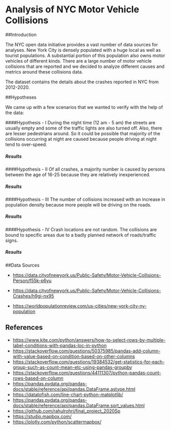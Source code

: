 # Analysis of NYC Motor Vehicle Collisions 

##Introduction

The NYC open data initiative provides a vast number of data sources for analyses. New York City is densely populated with a huge local as well as tourist populations. A substantial portion of this population also owns motor vehicles of different kinds. There are a large number of motor vehicle collisions that are reported and we decided to analyze different causes and metrics around these collisions data.

The dataset contains the details about the crashes reported in NYC from 2012-2020. 

##Hypotheses

We came up with a few scenarios that we wanted to verify with the help of the data:

####Hypothesis - I
During the night time (12 am - 5 am) the streets are usually empty and some of the traffic lights are also turned off. Also, there are lesser pedestrians around. So it could be possible that majority of the collisions occurring at night are caused because people driving at night tend to over-speed.
##### Results


####Hypothesis - II
Of all crashes, a majority number is caused by persons between the age of 16-25 because they are relatively inexperienced.

##### Results

####Hypothesis - III
The number of collisions increased with an increase in population density because more people will be driving on the roads.

##### Results

####Hypothesis - IV
Crash locations are not random. The collisions are bound to specific areas due to a badly planned network of roads/traffic signs.

##### Results

##Data Sources

- https://data.cityofnewyork.us/Public-Safety/Motor-Vehicle-Collisions-Person/f55k-p6yu

- https://data.cityofnewyork.us/Public-Safety/Motor-Vehicle-Collisions-Crashes/h9gi-nx95

- https://worldpopulationreview.com/us-cities/new-york-city-ny-population

## References

- https://www.kite.com/python/answers/how-to-select-rows-by-multiple-label-conditions-with-pandas-loc-in-python
- https://stackoverflow.com/questions/50375985/pandas-add-column-with-value-based-on-condition-based-on-other-columns
- https://stackoverflow.com/questions/19384532/get-statistics-for-each-group-such-as-count-mean-etc-using-pandas-groupby
- https://stackoverflow.com/questions/44111307/python-pandas-count-rows-based-on-column
- https://pandas.pydata.org/pandas-docs/stable/reference/api/pandas.DataFrame.astype.html
- https://datatofish.com/line-chart-python-matplotlib/
- https://pandas.pydata.org/pandas-docs/stable/reference/api/pandas.DataFrame.sort_values.html
- https://github.com/rahulrohri/final_project_2020Sp
- https://studio.mapbox.com/
- https://plotly.com/python/scattermapbox/




